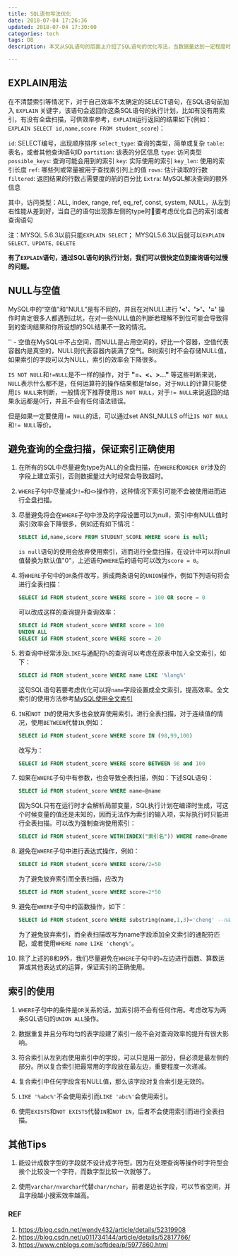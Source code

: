 ```yaml
---
title: SQL语句写法优化
date: 2018-07-04 17:26:36
updated: 2018-07-04 17:30:00
categories: tech
tags: DB
description: 本文从SQL语句的层面上介绍了SQL语句的优化写法，当数据量达到一定程度时将会提高查询效率。

---
```


## EXPLAIN用法

在不清楚索引等情况下，对于自己效率不太确定的SELECT语句，在SQL语句前加入 `EXPLAIN` 关键字，该语句会返回你这条SQL语句的执行计划，比如有没有用索引，有没有全盘扫描，可供效率参考，`EXPLAIN`运行返回的结果如下(例如：`EXPLAIN SELECT id,name,score FROM student_score`)：

`id`: SELECT编号，出现顺序排序
`select_type`: 查询的类型，简单或复杂
`table`: 表名，或者其他查询语句ID
`partition`: 该表的分区信息
`type`: 访问类型
`possible_keys`: 查询可能会用到的索引
`key`: 实际使用的索引
`key_len`: 使用的索引长度
`ref`: 哪些列或常量被用于查找索引列上的值
`rows`: 估计读取的行数
`filtered`: 返回结果的行数占需要度的航的百分比
`Extra`: MySQL解决查询的额外信息

其中，访问类型：ALL, index,  range, ref, eq_ref, const, system, NULL，从左到右性能从差到好，当自己的语句出现靠左侧的type时要考虑优化自己的索引或者查询语句

注：MYSQL 5.6.3以前只能`EXPLAIN SELECT`； MYSQL5.6.3以后就可以`EXPLAIN SELECT、UPDATE、DELETE`

**有了`EXPLAIN`语句，通过SQL语句的执行计划，我们可以很快定位到查询语句过慢的问题。**

## NULL与空值

MySQL中的“空值”和“NULL”是有不同的，并且在对NULL进行 **'<'、'>'、'='** 操作时肯定很多人都遇到过坑，在对一些NULL值的判断若理解不到位可能会导致得到的查询结果和你所设想的SQL结果不一致的情况。

'' - 空值在MySQL中不占空间，而NULL是占用空间的，好比一个容器，空值代表容器内是真空的，NULL则代表容器内装满了空气。B树索引时不会存储NULL值，如果索引的字段可以为NULL，索引的效率会下降很多。

`IS NOT NULL`和`!=NULL`是不一样的操作，对于 **"=、<、>..."** 等这些判断来说，`NULL`表示什么都不是，任何运算符的操作结果都是false，对于`NULL`的计算只能使用`IS NULL`来判断，一般情况下推荐使用`IS NOT NULL`，对于`!= NULL`来说返回的结果永远都是0行，并且不会有任何语法错误。

但是如果一定要使用`!= NULL`的话，可以通过set ANSI_NULLS off让`IS NOT NULL`和`!= NULL`等价。

## 避免查询的全盘扫描，保证索引正确使用

1. 在所有的SQL中尽量避免type为ALL的全盘扫描，在`WHERE`和`ORDER BY`涉及的字段上建立索引，否则数据量过大时经常会导致超时。


2. `WHERE`子句中尽量减少`!=`和`<>`操作符，这种情况下索引可能不会被使用进而进行全盘扫描。


3. 尽量避免将会在`WHERE`子句中涉及的字段设置可以为null，索引中有NULL值时索引效率会下降很多，例如还有如下情况：

    ```sql
    SELECT id,name,score FROM STUDENT_SCORE WHERE score is null;
    ```

    `is null`语句的使用会放弃使用索引，进而进行全盘扫描，在设计中可以将null值替换为默认值"0"，上述语句`WHERE`后的语句可以改为`score = 0`。


4. 将`WHERE`子句中的`OR`条件改写，拆成两条语句的`UNION`操作，例如下列语句将会进行全表扫描：

    ```sql
    SELECT id FROM student_score WHERE score = 100 OR socre = 0
    ```

    可以改成这样的查询提升查询效率：
    ```sql
    SELECT id FROM student_score WHERE score = 100
    UNION ALL
    SELECT id FROM student_score WHERE score = 20
    ```


5. 若查询中经常涉及`LIKE`与通配符`%`的查询可以考虑在原表中加入全文索引，如下：
    ```sql
    SELECT id FROM student_score WHERE name LIKE '%long%'
    ```
    这句SQL语句若要考虑优化可以将`name`字段设置成全文索引，提高效率。全文索引的使用方法参考[MySQL使用全文索引](https://blog.csdn.net/u011734144/article/details/52817766/)


6. `IN`和`NOT IN`的使用大多也会放弃使用索引，进行全表扫描，对于连续值的情况，使用`BETWEEN`代替`IN`,例如：
    ```sql
    SELECT id FROM student_score WHERE score IN (98,99,100)
    ```
    改写为：
    ```sql
    SELECT id FROM student_score WHERE score BETWEEN 98 and 100
    ```


7. 如果在`WHERE`子句中有参数，也会导致全表扫描，例如：下述SQL语句：
    ```sql
    SELECT id FROM student_score WHERE name=@name
    ```
    因为SQL只有在运行时才会解析局部变量，SQL执行计划在编译时生成，可这个时候变量的值还是未知的，因而无法作为索引的输入项，实际执行时只能进行全表扫描。可以改为强制查询使用索引：
    ```sql
    SELECT id FROM student_score WITH(INDEX("索引名")) WHERE name=@name
    ```


8. 避免在`WHERE`子句中进行表达式操作，例如：
    ```sql
    SELECT id FROM student_score WHERE score/2=50
    ```
    为了避免放弃索引而全表扫描，应改为
    ```sql
    SELECT id FROM student_score WHERE score=2*50
    ```


9. 避免在`WHERE`子句中的函数操作，如下：
    ```sql
    SELECT id FROM student_score WHERE substring(name,1,3)='cheng' --name以cheng开头
    ```
    为了避免放弃索引，而全表扫描改写为name字段添加全文索引的通配符匹配，或者使用`WHERE name LIKE 'cheng%'`。


10. 除了上述的8和9外，我们尽量避免在`WHERE`子句中的`=`左边进行函数、算数运算或其他表达式的运算，保证索引的正确使用。

## 索引的使用

1. `WHERE`子句中的条件是`OR`关系的话，加索引将不会有任何作用。考虑改写为两条SQL语句的`UNION ALL`操作。


2. 数据重复并且分布均匀的表字段建了索引一般不会对查询效率的提升有很大影响。


3. 符合索引从左到右使用索引中的字段，可以只是用一部分，但必须是最左侧的部分。所以复合索引把最常用的字段放在最左边，重要程度一次递减。


4. 复合索引中任何字段含有NULL值，那么该字段对复合索引是无效的。


5. `LIKE '%abc%'`不会使用索引而`LIKE 'abc%'`会使用索引。


6. 使用`EXISTS`和`NOT EXISTS`代替`IN`和`NOT IN`，后者不会使用索引而进行全表扫描。

## 其他Tips

1. 能设计成数字型的字段就不设计成字符型。因为在处理查询等操作时字符型会挨个比较没一个字符，而数字型比较一次就够了。


2. 使用`varchar/nvarchar`代替`char/nchar`，前者是边长字段，可以节省空间，并且字段越小搜索效率越高。


### REF
1. https://blog.csdn.net/wendy432/article/details/52319908
2. https://blog.csdn.net/u011734144/article/details/52817766/
3. https://www.cnblogs.com/softidea/p/5977860.html